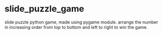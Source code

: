 # slide_puzzle_game
slide puzzle python game, made using pygame module. arrange the number in increasing order from top to bottom and left to right to win the game.
